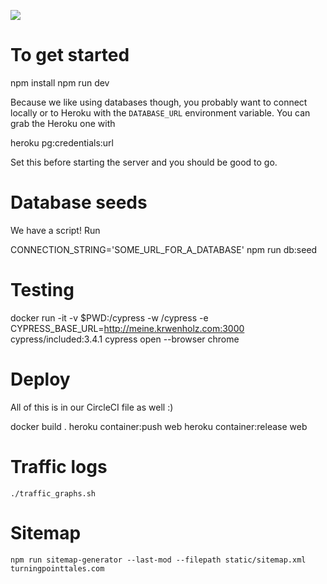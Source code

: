 ![](https://github.com/actions/hello-world/workflows/CD/badge.svg)

# To get started

npm install
npm run dev

Because we like using databases though, you probably want to connect locally or to Heroku
with the `DATABASE_URL` environment variable. You can grab the Heroku one with

heroku pg:credentials:url

Set this before starting the server and you should be good to go.

# Database seeds

We have a script! Run

CONNECTION_STRING='SOME_URL_FOR_A_DATABASE' npm run db:seed

# Testing

docker run -it -v \$PWD:/cypress -w /cypress -e CYPRESS_BASE_URL=http://meine.krwenholz.com:3000 cypress/included:3.4.1 cypress open --browser chrome

# Deploy

All of this is in our CircleCI file as well :)

docker build .
heroku container:push web
heroku container:release web

# Traffic logs

```
./traffic_graphs.sh
```

# Sitemap

```
npm run sitemap-generator --last-mod --filepath static/sitemap.xml turningpointtales.com
```
